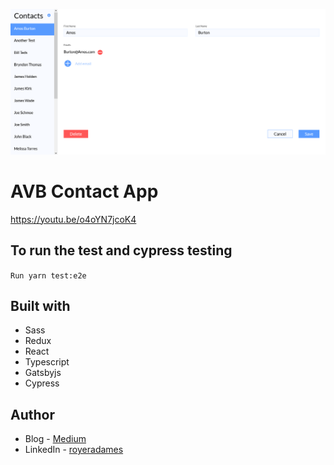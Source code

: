 ![AVB-contact-app](readme-assets/AVB-contact-app.png)
# AVB Contact App

https://youtu.be/o4oYN7jcoK4

## To run the test and cypress testing

`Run yarn test:e2e`


## Built with

- Sass
- Redux
- React
- Typescript
- Gatsbyjs
- Cypress

## Author

- Blog - [Medium](https://royeraadames.medium.com/)
- LinkedIn - [royeradames](https://www.linkedin.com/in/royer-adames/)